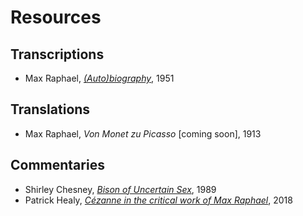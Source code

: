 # Resources

## Transcriptions
- Max Raphael, [*(Auto)biography*](/resources/autobiography.md), 1951

## Translations
- Max Raphael, *Von Monet zu Picasso* \[coming soon\], 1913

## Commentaries
- Shirley Chesney, [*Bison of Uncertain Sex*](/resources/bison-of-uncertain-sex.md), 1989
- Patrick Healy, [*Cézanne in the critical work of Max Raphael*](/resources/cezanne-in-the-critical-work.md), 2018
